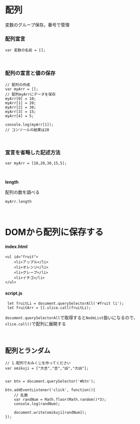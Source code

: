 # 配列
変数のグループ保存。番号で管理

### 配列宣言

```
var 変数の名前 = [];
```

&nbsp;

### 配列の宣言と値の保存

```
// 配列の作成
var myArr = [];
// 配列myArrにデータを保存
myArr[0] = 10;
myArr[1] = 20;
myArr[2] = 30;
myArr[3] = 15;
myArr[4] = 5;

console.log(myArr[1]);
// コンソールの結果は20
```


&nbsp;
&nbsp;

### 宣言を省略した記述方法

```
var myArr = [10,20,30,15,5];
```


&nbsp;
&nbsp;


**length**

配列の数を調べる

```
myArr.length
```


&nbsp;
&nbsp;

# DOMから配列に保存する


#### index.html

```
<ul id="fruit">
	<li>アップル</li>
	<li>オレンジ</li>
	<li>グレープ</li>
	<li>イチゴ</li>
</ul>

```


#### script.js

```
 let fruitLi = document.querySelectorAll('#fruit li');
 let fruitArr = [].slice.call(fruitLi);

```
`document.querySelectorAll`で取得すると`NodeList`扱いになるので、`slice.call()`で配列に展開する



&nbsp;
&nbsp;


## 配列とランダム

```
// 1.配列でおみくじを作ってください
var omikuji = ["大吉","吉","凶","大凶"];


var btn = document.querySelector('#btn');

btn.addEventListener('click', function(){
    // 乱数
    var randNum = Math.floor(Math.random()*3);
    console.log(randNum);

	document.write(omikuji[randNum]);
});

```
&nbsp;
